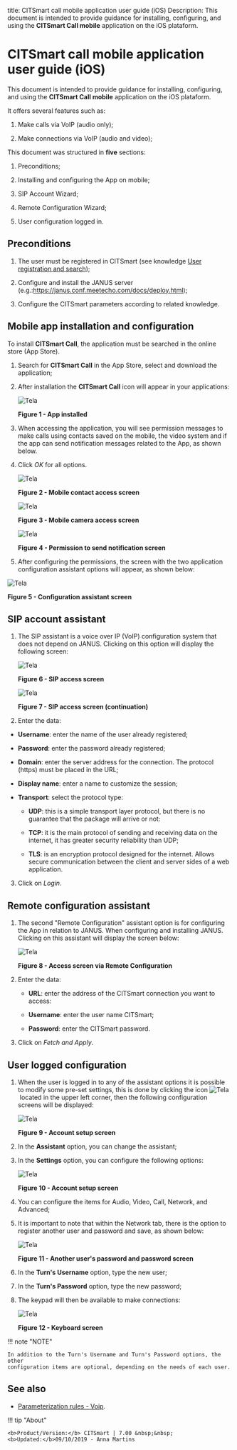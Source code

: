 title: CITSmart call mobile application user guide (iOS)
Description: This document is intended to provide guidance for installing, configuring, and using the **CITSmart Call mobile** application on the iOS plataform.

# CITSmart call mobile application user guide (iOS)

This document is intended to provide guidance for installing, configuring, and
using the **CITSmart Call mobile** application on the iOS plataform.

It offers several features such as:

1.  Make calls via VoIP (audio only);

2.  Make connections via VoIP (audio and video);

This document was structured in **five** sections:

1.  Preconditions;

2.  Installing and configuring the App on mobile;

3.  SIP Account Wizard;

4.  Remote Configuration Wizard;

5.  User configuration logged in.

Preconditions
-------------

1.  The user must be registered in CITSmart (see knowledge [User registration
    and search][1]);

2.  Configure and install the JANUS server (e.g.:https://janus.conf.meetecho.com/docs/deploy.html);

3.  Configure the CITSmart parameters according to related knowledge.

Mobile app installation and configuration
-----------------------------------------

To install **CITSmart Call**, the application must be searched in the online
store (App Store).

1.  Search for **CITSmart Call** in the App Store, select and download the
    application;

2.  After installation the **CITSmart Call** icon will appear in your
    applications:

    ![Tela](images/app-call.img1.png)

    **Figure 1 - App installed**

1.  When accessing the application, you will see permission messages to make
    calls using contacts saved on the mobile, the video system and if the app
    can send notification messages related to the App, as shown below.

2.  Click *OK* for all options.

    ![Tela](images/app-call.img2.png)

    **Figure 2 - Mobile contact access screen**

    ![Tela](images/app-call.img3.png)

    **Figure 3 - Mobile camera access screen**

    ![Tela](images/app-call.img4.png)

    **Figure 4 - Permission to send notification screen**

3.  After configuring the permissions, the screen with the two application
    configuration assistant options will appear, as shown below:

![Tela](images/app-call.img5.png)

**Figure 5 - Configuration assistant screen**

SIP account assistant
---------------------

1.  The SIP assistant is a voice over IP (VoIP) configuration system that does
    not depend on JANUS. Clicking on this option will display the following
    screen:

    ![Tela](images/app-call.img6.png)

    **Figure 6 - SIP access screen**

    ![Tela](images/app-call.img7.png)

    **Figure 7 - SIP access screen (continuation)**

2.  Enter the data:

   -  **Username**: enter the name of the user already registered; 

   -  **Password**: enter the password already registered;  
    
   -  **Domain**: enter the server address for the connection. The protocol
    (https) must be placed in the URL;  
   
   -  **Display name**: enter a name to customize the session;  
   
   -  **Transport**: select the protocol type:

         -  **UDP**: this is a simple transport layer protocol, but there is no
         guarantee that the package will arrive or not:

         -  **TCP**: it is the main protocol of sending and receiving data on the
         internet, it has greater security reliability than UDP;

         -  **TLS**: is an encryption protocol designed for the internet. Allows
         secure communication between the client and server sides of a web
         application.

3.  Click on *Login*.

Remote configuration assistant
------------------------------

1.  The second "Remote Configuration" assistant option is for configuring the
    App in relation to JANUS. When configuring and installing JANUS. Clicking on
    this assistant will display the screen below:

    ![Tela](images/app-call.img8.png)

    **Figure 8 - Access screen via Remote Configuration**

2.  Enter the data:

    -  **URL**: enter the address of the CITSmart connection you want to access:

    -  **Username**: enter the user name CITSmart;

    -  **Password**: enter the CITSmart password.

3.  Click on *Fetch and Apply*.

User logged configuration
-------------------------

1.  When the user is logged in to any of the assistant options it is possible to modify some pre-set settings, this is done by clicking the icon ![Tela](images/app-call.img13.png)  located in the upper left corner, then the following configuration screens
will be displayed:

    ![Tela](images/app-call.img9.png)

    **Figure 9 - Account setup screen**

2.  In the **Assistant** option, you can change the assistant;

3.  In the **Settings** option, you can configure the following options:

    ![Tela](images/app-call.img10.png)

    **Figure 10 - Account setup screen**

4.  You can configure the items for Audio, Video, Call, Network, and Advanced;

5.  It is important to note that within the Network tab, there is the option to
    register another user and password and save, as shown below:

    ![Tela](images/app-call.img11.png)

    **Figure 11 - Another user's password and password screen**

6.  In the **Turn's Username** option, type the new user;

7.  In the **Turn's Password** option, type the new password;

8.  The keypad will then be available to make connections:

    ![Tela](images/app-call.img12.png)

    **Figure 12 - Keyboard screen**

!!! note "NOTE"

    In addition to the Turn's Username and Turn's Password options, the other
    configuration items are optional, depending on the needs of each user.

See also
--------

-  [Parameterization rules - Voip][2].



!!! tip "About"

    <b>Product/Version:</b> CITSmart | 7.00 &nbsp;&nbsp;
    <b>Updated:</b>09/10/2019 - Anna Martins
    
[1]:/en-us/citsmart-platform-7/initial-settings/access-settings/user/user-register.html
[2]:/en-us/citsmart-platform-7/plataform-administration/parameters-list/parametrization-voip.html

